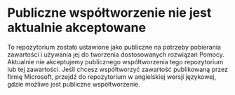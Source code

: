 # Publiczne współtworzenie nie jest aktualnie akceptowane

To repozytorium zostało ustawione jako publiczne na potrzeby pobierania zawartości i używania jej do tworzenia dostosowanych rozwiązań Pomocy.
Aktualnie nie akceptujemy publicznego współtworzenia tego repozytorium lub tej zawartości.
Jeśli chcesz współtworzyć zawartość publikowaną przez firmę Microsoft, przejdź do repozytorium w angielskiej wersji językowej, gdzie możliwe jest publiczne współtworzenie.
